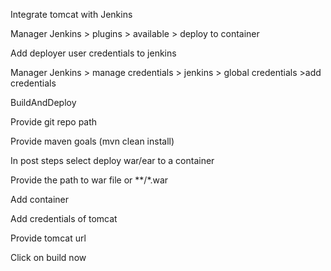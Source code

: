 Integrate tomcat with Jenkins

Manager Jenkins > plugins > available > deploy to container 

Add deployer user credentials to jenkins

Manager Jenkins > manage credentials > jenkins > global credentials >add credentials 

BuildAndDeploy

Provide git repo path

Provide maven goals (mvn clean install)

In post steps select deploy war/ear to a container

Provide the path to war file or **/*.war

Add container

Add credentials of tomcat

Provide tomcat url

Click on build now

